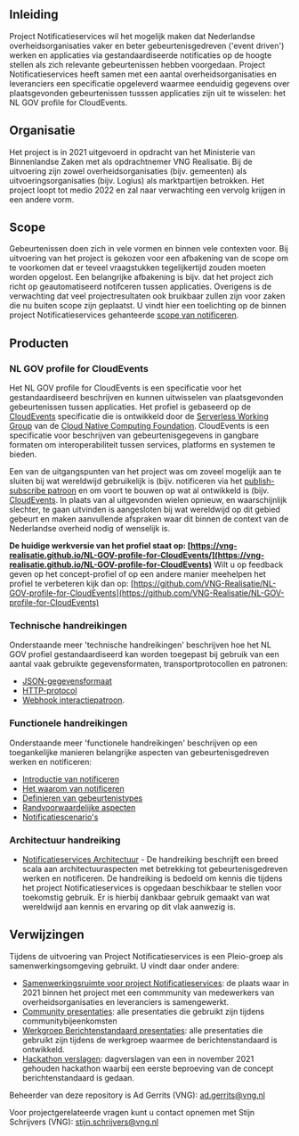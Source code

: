 ## Inleiding

Project Notificatieservices wil het mogelijk maken dat Nederlandse overheidsorganisaties
vaker en beter gebeurtenisgedreven ('event driven') werken en applicaties via
gestandaardiseerde notificaties op de hoogte stellen als zich relevante gebeurtenissen
hebben voorgedaan. Project Notificatieservices heeft samen met een aantal overheidsorganisaties en leveranciers een specificatie opgeleverd waarmee eenduidig gegevens over plaatsgevonden gebeurtenissen tusssen applicaties zijn uit te wisselen: het NL GOV profile for CloudEvents.

## Organisatie

Het project is in 2021 uitgevoerd in opdracht van het Ministerie van Binnenlandse Zaken
met als opdrachtnemer VNG Realisatie. Bij de uitvoering zijn zowel overheidsorganisaties (bijv. gemeenten) als uitvoeringsorganisaties (bijv. Logius) als marktpartijen betrokken.
Het project loopt tot medio 2022 en zal naar verwachting een vervolg krijgen in een
andere vorm.

## Scope

Gebeurtenissen doen zich in vele vormen en binnen vele contexten voor. Bij uitvoering van het project is gekozen voor een afbakening van de scope om te voorkomen dat er teveel vraagstukken tegelijkertijd zouden moeten worden opgelost. Een belangrijke afbakening is bijv. dat het project zich richt op geautomatiseerd notifceren tussen applicaties. Overigens is de verwachting dat veel projectresultaten ook bruikbaar zullen zijn voor zaken die nu buiten scope zijn geplaatst. U vindt hier een toelichting op de binnen project Notificatieservices gehanteerde [scope van notificeren](https://github.com/VNG-Realisatie/notificatieservices/blob/main/docs/Achtergrond-documentatie/Notificatieservices_Scope.pdf).

## Producten

### NL GOV profile for CloudEvents

Het NL GOV profile for CloudEvents is een specificatie voor het gestandaardiseerd
beschrijven en kunnen uitwisselen van plaatsgevonden gebeurtenissen tussen applicaties.
Het profiel is gebaseerd op de [CloudEvents](https://cloudevents.io/) specificatie die is ontwikkeld door de [Serverless Working Group](https://github.com/cncf/wg-serverless) van de
[Cloud Native Computing Foundation](https://www.cncf.io/). CloudEvents is een
specificatie voor beschrijven van gebeurtenisgegevens in gangbare formaten
om interoperabiliteit tussen services, platforms en systemen te bieden.

Een van de uitgangspunten van het project was om zoveel mogelijk aan te sluiten bij wat wereldwijd gebruikelijk is (bijv. notificeren via het [publish-subscribe patroon](https://en.wikipedia.org/wiki/Publish%E2%80%93subscribe_pattern) en om voort te bouwen op wat al ontwikkeld is (bijv. [CloudEvents](https://cloudevents.io/). In plaats van al uitgevonden wielen opnieuw, en waarschijnlijk slechter, te gaan uitvinden is aangesloten bij wat
wereldwijd op dit gebied gebeurt en maken aanvullende afspraken waar dit binnen de context van de Nederlandse overheid nodig of wenselijk is.

**De huidige werkversie van het profiel staat op: [https://vng-realisatie.github.io/NL-GOV-profile-for-CloudEvents/](https://vng-realisatie.github.io/NL-GOV-profile-for-CloudEvents)** Wilt u op feedback geven op het concept-profiel of op een andere manier meehelpen het profiel te verbeteren kijk dan op: [https://github.com/VNG-Realisatie/NL-GOV-profile-for-CloudEvents](https://github.com/VNG-Realisatie/NL-GOV-profile-for-CloudEvents)

### Technische handreikingen

Onderstaande meer 'technische handreikingen' beschrijven hoe het NL GOV profiel gestandaardiseerd kan worden toegepast bij gebruik van een
aantal vaak gebruikte gegevensformaten, transportprotocollen en patronen:

- [JSON-gegevensformaat](https://github.com/VNG-Realisatie/NL-GOV-profile-for-CloudEvents/blob/main/NL-GOV-Guideline-for-CloudEvents-JSON.md)
- [HTTP-protocol](https://github.com/VNG-Realisatie/NL-GOV-profile-for-CloudEvents/blob/main/NL-GOV-Guideline-for-CloudEvents-HTTP.md)
- [Webhook interactiepatroon](https://github.com/VNG-Realisatie/NL-GOV-profile-for-CloudEvents/blob/main/NL-GOV-Guideline-for-CloudEvents-Webhook.md).

### Functionele handreikingen

Onderstaande meer 'functionele handreikingen' beschrijven op een toegankelijke manieren belangrijke aspecten van gebeurtenisgedreven werken en notificeren:

- [Introductie van notificeren](https://github.com/VNG-Realisatie/notificatieservices/blob/main/docs/Achtergrond-documentatie/Introductie_van_Notificeren.pdf)
- [Het waarom van notificeren](https://github.com/VNG-Realisatie/notificatieservices/blob/main/docs/Achtergrond-documentatie/Waarom_Notificeren.pdf)
- [Definieren van gebeurtenistypes](https://github.com/VNG-Realisatie/notificatieservices/blob/main/docs/Achtergrond-documentatie/Gebeurtenistypes_Definieren.pdf)
- [Randvoorwaardelijke aspecten](https://github.com/VNG-Realisatie/notificatieservices/blob/main/docs/Achtergrond-documentatie/Randvoorwaarden_Notificeren.pdf)
- [Notificatiescenario's](https://github.com/VNG-Realisatie/notificatieservices/blob/main/docs/Achtergrond-documentatie/Notificatiescenarios.pdf)

### Architectuur handreiking

- [Notificatieservices Architectuur](https://github.com/VNG-Realisatie/notificatieservices/blob/main/docs/Achtergrond-documentatie/Notificatieservices_Architectuur.pdf) - De handreiking beschrijft een breed scala aan architectuuraspecten met betrekking tot gebeurtenisgedreven werken en notificeren. De handreiking is bedoeld om kennis die tijdens het project Notificatieservices is opgedaan beschikbaar te stellen voor toekomstig gebruik. Er is hierbij dankbaar gebruik gemaakt van wat wereldwijd aan kennis en ervaring op dit vlak aanwezig is.



## Verwijzingen

Tijdens de uitvoering van Project Notificatieservices is een Pleio-groep als samenwerkingsomgeving gebruikt. U vindt daar onder andere:

- [Samenwerkingsruimte voor project Notificatieservices](https://samenwerken.pleio.nl/groups/view/1fde4814-ec84-49bd-a67a-935eb712e7a2/notificatieservices): de plaats waar in 2021 binnen het project met een commmunity van medewerkers van overheidsorganisaties en leveranciers is samengewerkt.
- [Community presentaties](https://samenwerken.pleio.nl/groups/view/1fde4814-ec84-49bd-a67a-935eb712e7a2/notificatieservices/files/e49f6a1d-c1ae-4128-95c9-edc3d3e89caf): alle presentaties die gebruikt zijn tijdens
  communitybijeenkomsten
- [Werkgroep Berichtenstandaard presentaties](https://samenwerken.pleio.nl/groups/view/1fde4814-ec84-49bd-a67a-935eb712e7a2/notificatieservices/files/4ff096f5-ba66-4c60-a9d1-44dcd9798897): alle presentaties die gebruikt zijn tijdens
  de werkgroep waarmee de berichtenstandaard is ontwikkeld.
- [Hackathon verslagen](https://samenwerken.pleio.nl/groups/view/1fde4814-ec84-49bd-a67a-935eb712e7a2/notificatieservices/files/710ac2c8-bdd3-49bc-8b76-10646ab93ddf): dagverslagen van een in november 2021
  gehouden hackathon waarbij een eerste beproeving van de concept berichtenstandaard is gedaan.

Beheerder van deze repository is Ad Gerrits (VNG): ad.gerrits@vng.nl

Voor projectgerelateerde vragen kunt u contact opnemen met Stijn Schrijvers (VNG): stijn.schrijvers@vng.nl

